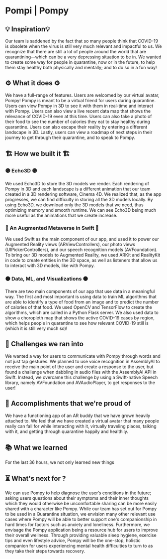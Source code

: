 # Pompi | Pompy


## 💡 Inspiration💡

Our team is saddened by the fact that so many people think that COVID-19 is obsolete when the virus is still very much relevant and impactful to us. We recognize that there are still a lot of people around the world that are quarantining—which can be a very depressing situation to be in. We wanted to create some way for people in quarantine, now or in the future, to help them stay healthy both physically and mentally; and to do so in a fun way!

## ⚙️ What it does ⚙️

We have a full-range of features. Users are welcomed by our virtual avatar, Pompy! Pompy is meant to be a virtual friend for users during quarantine. Users can view Pompy in 3D to see it with them in real-time and interact with Pompy. Users can also view a live recent data map that shows the relevance of COVID-19 even at this time. Users can also take a photo of their food to see the number of calories they eat to stay healthy during quarantine. Users can also escape their reality by entering a different landscape in 3D. Lastly, users can view a roadmap of next steps in their journey to get through their quarantine, and to speak to Pompy. 

## 🏗️ How we built it 🏗️

### 🟣 Echo3D 🟣
We used Echo3D to store the 3D models we render. Each rendering of Pompy in 3D and each landscape is a different animation that our team created in a 3D rendering software, Cinema 4D. We realized that, as the app progresses, we can find difficulty in storing all the 3D models locally. By using Echo3D, we download only the 3D models that we need, thus optimizing memory and smooth runtime. We can see Echo3D being much more useful as the animations that we create increase. 

### 🔴 An Augmented Metaverse in Swift 🔴
We used Swift as the main component of our app, and used it to power our Augmented Reality views (ARViewControllers), our photo views (UIPickerControllers), and our speech recognition models (AVFoundation). To bring our 3D models to Augmented Reality, we used ARKit and RealityKit in code to create entities in the 3D space, as well as listeners that allow us to interact with 3D models, like with Pompy. 

### ⚫ Data, ML, and Visualizations ⚫
There are two main components of our app that use data in a meaningful way. The first and most important is using data to train ML algorithms that are able to identify a type of food from an image and to predict the number of calories of that food. We used OpenCV and TensorFlow to create the algorithms, which are called in a Python Flask server. We also used data to show a choropleth map that shows the active COVID-19 cases by region, which helps people in quarantine to see how relevant COVID-19 still is (which it is still very much so)!

## 🚩 Challenges we ran into
We wanted a way for users to communicate with Pompy through words and not just tap gestures. We planned to use voice recognition in AssemblyAI to receive the main point of the user and create a response to the user, but found a challenge when dabbling in audio files with the AssemblyAI API in Swift. Instead, we overcame this challenge by using a Swift-native Speech library, namely AVFoundation and AVAudioPlayer, to get responses to the user!


## 🥇 Accomplishments that we're proud of
We have a functioning app of an AR buddy that we have grown heavily attached to. We feel that we have created a virtual avatar that many people really can fall for while interacting with it, virtually traveling places, talking with it, and getting through quarantine happily and healthily. 

## 📚 What we learned
For the last 36 hours, we not only learned new things 

## ⏳ What's next for ?
We can use Pompy to help diagnose the user’s conditions in the future; asking users questions about their symptoms and their inner thoughts which they would otherwise be uncomfortable sharing can be more easily shared with a character like Pompy. While our team has set out for Pompy to be used in a Quarantine situation, we envision many other relevant use cases where Pompy will be able to better support one's companionship in hard times for factors such as anxiety and loneliness. Furthermore, we envisage the Pompy application being a resource hub for users to improve their overall wellness. Through providing valuable sleep hygiene, exercise tips and even lifestyle advice, Pompy will be the one-stop, holistic companion for users experiencing mental health difficulties to turn to as they take their steps towards recovery. 

